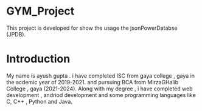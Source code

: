 # GYM_Project
This project is developed for show the  usage the jsonPowerDatabse (JPDB).

# Introduction

My name is ayush gupta . i have completed ISC from gaya college , gaya in the acdemic year of 2019-2021.
and pursuing BCA from MirzaGHalib College , gaya (2021-2024).
Along with my degree , i have completed web development , andriod development and some programming languages
like C, C++ , Python and Java.
